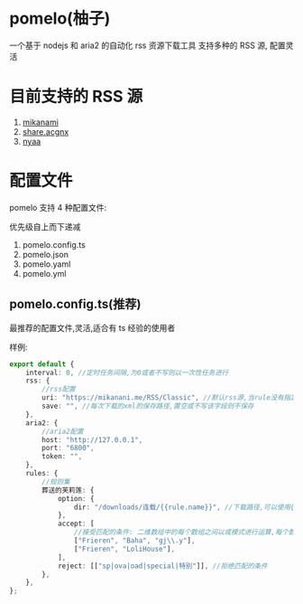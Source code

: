 # pomelo(柚子)

一个基于 nodejs 和 aria2 的自动化 rss 资源下载工具
支持多种的 RSS 源, 配置灵活

# 目前支持的 RSS 源

1. [mikanami](https://mikanani.me/)
2. [share.acgnx](https://share.acgnx.se/)
3. [nyaa](https://nyaa.si/)

# 配置文件

pomelo 支持 4 种配置文件:

优先级自上而下递减

1. pomelo.config.ts
2. pomelo.json
3. pomelo.yaml
4. pomelo.yml

## pomelo.config.ts(推荐)

最推荐的配置文件,灵活,适合有 ts 经验的使用者

样例:

```typescript
export default {
    interval: 0, //定时任务间隔,为0或者不写则以一次性任务进行
    rss: {
        //rss配置
        uri: "https://mikanani.me/RSS/Classic", //默认rss源,当rule没有指定源时使用该源
        save: "", //每次下载的xml的保存路径,置空或不写该字段则不保存
    },
    aria2: {
        //aria2配置
        host: "http://127.0.0.1",
        port: "6800",
        token: "",
    },
    rules: {
        //规则集
        葬送的芙莉莲: {
            option: {
                dir: "/downloads/连载/{{rule.name}}", //下载路径,可以使用{{rule.name}}作为规则名占位符
            },
            accept: [
                //接受匹配的条件: 二维数组中的每个数组之间以或模式进行运算,每个数组内的每个关键词以与模式进行运算
                ["Frieren", "Baha", "gj\\.y"],
                ["Frieren", "LoliHouse"],
            ],
            reject: [["sp|ova|oad|special|特別"]], //拒绝匹配的条件
        },
    },
};
```
